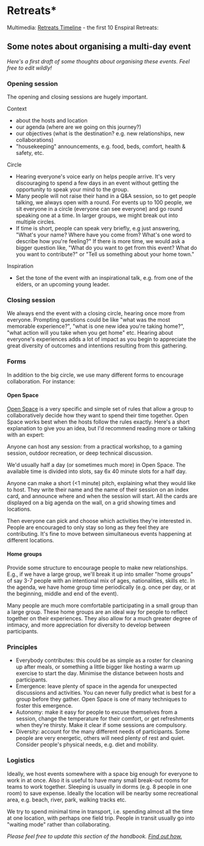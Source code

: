 # Retreats\*

Multimedia: [Retreats Timeline](https://docs.google.com/presentation/d/1UIO8q1G8-UNmQ2ckJD0JwTDiRVAeTdBL-GbMPdt_6qo/present#slide=id.p) - the first 10 Enspiral Retreats:

## Some notes about organising a multi-day event

_Here's a first draft of some thoughts about organising these events. Feel free to edit wildly!_

### Opening session

The opening and closing sessions are hugely important.

Context

* about the hosts and location
* our agenda \(where are we going on this journey?\)
* our objectives \(what is the destination? e.g. new relationships, new collaborations\)
* "housekeeping" announcements, e.g. food, beds, comfort, health & safety, etc.

Circle

* Hearing everyone's voice early on helps people arrive. It's very discouraging to spend a few days in an event without getting the opportunity to speak your mind to the group.
* Many people will not raise their hand in a Q&A session, so to get people talking, we always open with a round. For events up to 100 people, we sit everyone in a circle \(everyone can see everyone\) and go round speaking one at a time. In larger groups, we might break out into multiple circles.
* If time is short, people can speak very briefly, e.g just answering, "What's your name? Where have you come from? What's one word to describe how you're feeling?" If there is more time, we would ask a bigger question like, "What do you want to get from this event? What do you want to contribute?" or "Tell us something about your home town."

Inspiration

* Set the tone of the event with an inspirational talk, e.g. from one of the elders, or an upcoming young leader.

### Closing session

We always end the event with a closing circle, hearing once more from everyone. Prompting questions could be like "what was the most memorable experience?", "what is one new idea you're taking home?", "what action will you take when you get home" etc. Hearing about everyone's experiences adds a lot of impact as you begin to appreciate the great diversity of outcomes and intentions resulting from this gathering.

### Forms

In addition to the big circle, we use many different forms to encourage collaboration. For instance:

#### Open Space

[Open Space](https://en.wikipedia.org/wiki/Open_Space_Technology) is a very specific and simple set of rules that allow a group to collaboratively decide how they want to spend their time together. Open Space works best when the hosts follow the rules exactly. Here's a short explanation to give you an idea, but I'd recommend reading more or talking with an expert:

Anyone can host any session: from a practical workshop, to a gaming session, outdoor recreation, or deep technical discussion.

We'd usually half a day \(or sometimes much more\) in Open Space. The available time is divided into slots, say 6x 40 minute slots for a half day.

Anyone can make a short \(&lt;1 minute\) pitch, explaining what they would like to host. They write their name and the name of their session on an index card, and announce where and when the session will start. All the cards are displayed on a big agenda on the wall, on a grid showing times and locations.

Then everyone can pick and choose which activities they're interested in. People are encouraged to only stay so long as they feel they are contributing. It's fine to move between simultaneous events happening at different locations.

#### Home groups

Provide some structure to encourage people to make new relationships. E.g., if we have a large group, we'll break it up into smaller "home groups" of say 3-7 people with an intentional mix of ages, nationalities, skills etc. In the agenda, we have home group time periodically \(e.g. once per day, or at the beginning, middle and end of the event\).

Many people are much more comfortable participating in a small group than a large group. These home groups are an ideal way for people to reflect together on their experiences. They also allow for a much greater degree of intimacy, and more appreciation for diversity to develop between participants.

### Principles

* Everybody contributes: this could be as simple as a roster for cleaning up after meals, or something a little bigger like hosting a warm up exercise to start the day. Minimise the distance between hosts and participants.
* Emergence: leave plenty of space in the agenda for unexpected discussions and activities. You can never fully predict what is best for a group before they gather. Open Space is one of many techniques to foster this emergence.
* Autonomy: make it easy for people to excuse themselves from a session, change the temperature for their comfort, or get refreshments when they're thirsty. Make it clear if some sessions are compulsory.
* Diversity: account for the many different needs of participants. Some people are very energetic, others will need plenty of rest and quiet. Consider people's physical needs, e.g. diet and mobility.

### Logistics

Ideally, we host events somewhere with a space big enough for everyone to work in at once. Also it is useful to have many small break-out rooms for teams to work together. Sleeping is usually in dorms \(e.g. 8 people in one room\) to save expense. Ideally the location will be nearby some recreational area, e.g. beach, river, park, walking tracks etc.

We try to spend minimal time in transport, i.e. spending almost all the time at one location, with perhaps one field trip. People in transit usually go into "waiting mode" rather than collaborating.

_Please feel free to update this section of the handbook._ [_Find out how._](contributing.md)

